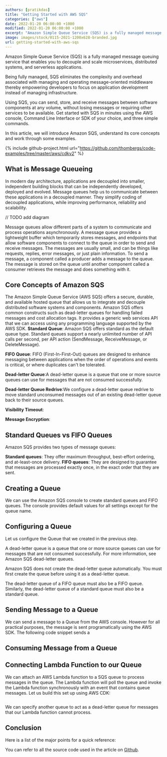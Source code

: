 ```yaml
---
authors: [pratikdas]
title: "Getting Started with AWS SQS"
categories: ["aws"]
date: 2022-01-20 06:00:00 +1000
modified: 2022-01-20 06:00:00 +1000
excerpt: "Amazon Simple Queue Service (SQS) is a fully managed message queuing service that can be used to decouple distributed systems and microservice applications. In this article, we will introduce Amazon SQS, understand its core concepts and work through some examples of configuring queues, and sending message to Queues and consuming messages from Queues."
image: images/stock/0115-2021-1200x628-branded.jpg
url: getting-started-with-aws-sqs
---
```


Amazon Simple Queue Service (SQS) is a fully managed message queuing service that enables you to decouple and scale microservices, distributed systems, and serverless applications. 

Being fully managed, SQS eliminates the complexity and overhead associated with managing and operating message-oriented middleware thereby empowering developers to focus on application development instead of managing infrastructure. 

Using SQS, you can send, store, and receive messages between software components at any volume, without losing messages or requiring other services to be available. Get started with SQS in minutes using the AWS console, Command Line Interface or SDK of your choice, and three simple commands.

In this article, we will introduce Amazon SQS, understand its core concepts and work through some examples.

{% include github-project.html url="https://github.com/thombergs/code-examples/tree/master/aws/cdkv2" %}

## What is Message Queueing
In modern day architecture, applications are decoupled into smaller, independent building blocks that can be independently developed, deployed and evolved. Message queues help us to communicate between these applications in a decoupled manner. They simplify coding of decoupled applications, while improving performance, reliability and scalability.

// TODO add diagram

Message queues allow different parts of a system to communicate and process operations asynchronously. A message queue provides a lightweight buffer which temporarily stores messages, and endpoints that allow software components to connect to the queue in order to send and receive messages. The messages are usually small, and can be things like requests, replies, error messages, or just plain information. To send a message, a component called a producer adds a message to the queue. The message is stored on the queue until another component called a consumer retrieves the message and does something with it.


## Core Concepts of Amazon SQS
The Amazon Simple Queue Service (AWS SQS) offers a secure, durable, and available hosted queue that allows us to integrate and decouple distributed software systems and components. Amazon SQS offers common constructs such as dead-letter queues for handling failed messages and cost allocation tags. It provides a generic web services API that we can access using any programming language supported by the AWS SDK.
**Standard Queue**: Amazon SQS offers standard as the default queue type. Standard queues support a nearly unlimited number of API calls per second, per API action (SendMessage, ReceiveMessage, or DeleteMessage). 

**FIFO Queue**: FIFO (First-In-First-Out) queues are designed to enhance messaging between applications when the order of operations and events is critical, or where duplicates can't be tolerated. 

**Dead-letter Queue**:A dead-letter queue is a queue that one or more source queues can use for messages that are not consumed successfully. 

**Dead-letter Queue Redrive**:We configure a dead-letter queue redrive to move standard unconsumed messages out of an existing dead-letter queue back to their source queues.

**Visibility Timeout**:

**Message Encryption**:



## Standard Queues vs FIFO Queues

Amazon SQS provides two types of message queues:

**Standard queues**: They offer maximum throughput, best-effort ordering, and at-least-once delivery. 
**FIFO queues**: They are designed to guarantee that messages are processed exactly once, in the exact order that they are sent.


## Creating a Queue
We can use the Amazon SQS console to create standard queues and FIFO queues. The console provides default values for all settings except for the queue name.

## Configuring a Queue

Let us configure the Queue that we created in the previous step. 


A dead-letter queue is a queue that one or more source queues can use for messages that are not consumed successfully. For more information, see Amazon SQS dead-letter queues.

Amazon SQS does not create the dead-letter queue automatically. You must first create the queue before using it as a dead-letter queue.

The dead-letter queue of a FIFO queue must also be a FIFO queue. Similarly, the dead-letter queue of a standard queue must also be a standard queue.

## Sending Message to a Queue
We can send a message to a Queue from the AWS console. However for all practical purposes, the message is sent programatically using the AWS SDK. The following code snippet sends a 

## Consuming Message from a Queue

## Connecting Lambda Function to our Queue
We can attach an AWS Lambda function to a SQS queue to process messages in the queue. The Lambda function will poll the queue and invoke the Lambda function synchronously with an event that contains queue messages. 
Let us build this set up using AWS CDK:
```java

```

We can specify another queue to act as a dead-letter queue for messages that our Lambda function cannot process.

## Conclusion

Here is a list of the major points for a quick reference:



You can refer to all the source code used in the article on [Github](https://github.com/thombergs/code-examples/tree/master/aws/cdkv2).

